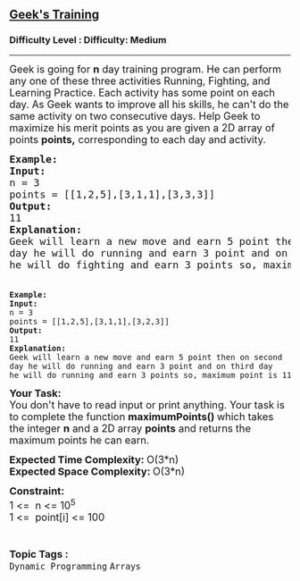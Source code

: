 <h2><a href="https://www.geeksforgeeks.org/problems/geeks-training/1?utm_source=youtube&utm_medium=collab_striver_ytdescription&utm_campaign=geeks-training">Geek's Training</a></h2><h3>Difficulty Level : Difficulty: Medium</h3><hr><div class="problems_problem_content__Xm_eO"><p><span style="font-size: 18px;">Geek is going for <strong>n</strong> day training program. He can perform any one of these three activities Running, Fighting, and Learning Practice. Each activity has some point on each day. As Geek wants to improve all his skills, he can't do the same activity on two consecutive days. Help Geek to maximize his merit points as you are given a 2D array of points <strong>points,</strong> corresponding to each day and activity.</span></p>
<pre><span style="font-size: 18px;"><strong>Example:</strong>
<strong>Input:</strong>
n = 3
points = [[1,2,5],[3,1,1],[3,3,3]]
<strong>Output:</strong>
11
<strong>Explanation:</strong>
Geek will learn a new move and earn 5 point then on second
day he will do running and earn 3 point and on third day
he will do fighting and earn 3 points so, maximum point is 11.<br><br></span></pre>
<pre><strong>Example:</strong>
<strong>Input:</strong>
n = 3
points = [[1,2,5],[3,1,1],[3,2,3]]
<strong>Output:</strong>
11
<strong>Explanation:</strong>
Geek will learn a new move and earn 5 point then on second
day he will do running and earn 3 point and on third day
he will do running and earn 3 points so, maximum point is 11.</pre>
<p><span style="font-size: 18px;"><strong>Your Task:</strong><br>You don't have to read input or print anything. Your task is to complete the function <strong>maximumPoints()&nbsp;</strong>which takes the integer <strong>n</strong> and a 2D array <strong>points</strong> and returns the maximum points he can earn.</span></p>
<p><span style="font-size: 18px;"><strong>Expected Time Complexity: </strong>O(3*n)<br><strong>Expected Space Complexity: </strong>O(3*n)</span></p>
<p><span style="font-size: 18px;"><strong>Constraint:</strong><br>1 &lt;=&nbsp; n &lt;= 10<sup>5</sup><br>1 &lt;=&nbsp; point[i] &lt;= 100</span></p></div><br><p><span style=font-size:18px><strong>Topic Tags : </strong><br><code>Dynamic Programming</code>&nbsp;<code>Arrays</code>&nbsp;